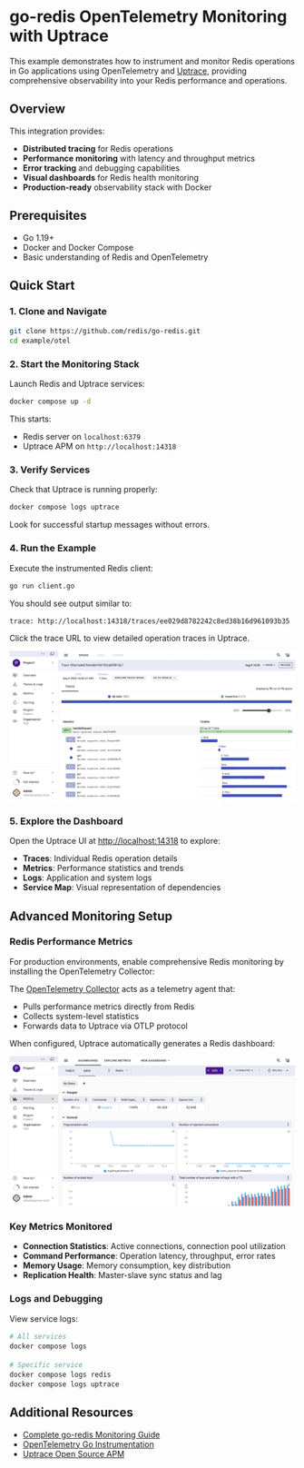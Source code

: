 # go-redis OpenTelemetry Monitoring with Uptrace

This example demonstrates how to instrument and monitor Redis operations in Go applications using
OpenTelemetry and [Uptrace](https://github.com/uptrace/uptrace), providing comprehensive
observability into your Redis performance and operations.

## Overview

This integration provides:

- **Distributed tracing** for Redis operations
- **Performance monitoring** with latency and throughput metrics
- **Error tracking** and debugging capabilities
- **Visual dashboards** for Redis health monitoring
- **Production-ready** observability stack with Docker

## Prerequisites

- Go 1.19+
- Docker and Docker Compose
- Basic understanding of Redis and OpenTelemetry

## Quick Start

### 1. Clone and Navigate

```bash
git clone https://github.com/redis/go-redis.git
cd example/otel
```

### 2. Start the Monitoring Stack

Launch Redis and Uptrace services:

```bash
docker compose up -d
```

This starts:

- Redis server on `localhost:6379`
- Uptrace APM on `http://localhost:14318`

### 3. Verify Services

Check that Uptrace is running properly:

```bash
docker compose logs uptrace
```

Look for successful startup messages without errors.

### 4. Run the Example

Execute the instrumented Redis client:

```bash
go run client.go
```

You should see output similar to:

```
trace: http://localhost:14318/traces/ee029d8782242c8ed38b16d961093b35
```

Click the trace URL to view detailed operation traces in Uptrace.

![Redis trace visualization](./image/redis-trace.png)

### 5. Explore the Dashboard

Open the Uptrace UI at [http://localhost:14318](http://localhost:14318/metrics/1) to explore:

- **Traces**: Individual Redis operation details
- **Metrics**: Performance statistics and trends
- **Logs**: Application and system logs
- **Service Map**: Visual representation of dependencies

## Advanced Monitoring Setup

### Redis Performance Metrics

For production environments, enable comprehensive Redis monitoring by installing the OpenTelemetry
Collector:

The [OpenTelemetry Collector](https://uptrace.dev/opentelemetry/collector) acts as a telemetry agent
that:

- Pulls performance metrics directly from Redis
- Collects system-level statistics
- Forwards data to Uptrace via OTLP protocol

When configured, Uptrace automatically generates a Redis dashboard:

![Redis performance dashboard](./image/metrics.png)

### Key Metrics Monitored

- **Connection Statistics**: Active connections, connection pool utilization
- **Command Performance**: Operation latency, throughput, error rates
- **Memory Usage**: Memory consumption, key distribution
- **Replication Health**: Master-slave sync status and lag

### Logs and Debugging

View service logs:

```bash
# All services
docker compose logs

# Specific service
docker compose logs redis
docker compose logs uptrace
```

## Additional Resources

- [Complete go-redis Monitoring Guide](https://redis.uptrace.dev/guide/go-redis-monitoring.html)
- [OpenTelemetry Go Instrumentation](https://uptrace.dev/get/opentelemetry-go/tracing)
- [Uptrace Open Source APM](https://uptrace.dev/get/hosted/open-source-apm)
